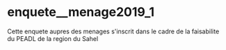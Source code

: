 # enquete__menage2019_1
Cette enquete aupres des menages s'inscrit dans le cadre de  la faisabilite du PEADL de la region du Sahel
